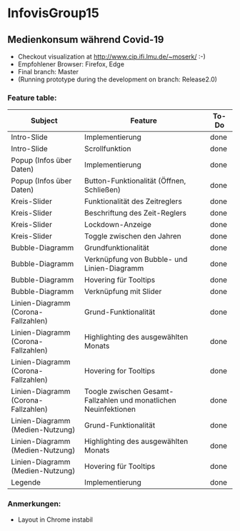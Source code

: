 # InfovisGroup15
## Medienkonsum während Covid-19

* Checkout visualization at http://www.cip.ifi.lmu.de/~moserk/ :-)
* Empfohlener Browser: Firefox, Edge
* Final branch: Master
* (Running prototype during the development on branch: Release2.0)


### Feature table:
| Subject |Feature   |To-Do |
|-----------|----------|------------|
|Intro-Slide|Implementierung|done|
|Intro-Slide|Scrollfunktion|done|
|Popup (Infos über Daten)|Implementierung|done|
|Popup (Infos über Daten)|Button-Funktionalität (Öffnen, Schließen)|done|
|Kreis-Slider|Funktionalität des Zeitreglers|done|
|Kreis-Slider|Beschriftung des Zeit-Reglers|done|
|Kreis-Slider|Lockdown-Anzeige|done|
|Kreis-Slider|Toggle zwischen den Jahren|done|
|Bubble-Diagramm|Grundfunktionalität|done|
|Bubble-Diagramm|Verknüpfung von Bubble- und Linien-Diagramm|done|
|Bubble-Diagramm|Hovering für Tooltips|done|
|Bubble-Diagramm|Verknüpfung mit Slider|done|
|Linien-Diagramm (Corona-Fallzahlen)|Grund-Funktionalität|done|
|Linien-Diagramm (Corona-Fallzahlen)|Highlighting des ausgewählten Monats|done|
|Linien-Diagramm (Corona-Fallzahlen)|Hovering for Tooltips|done|
|Linien-Diagramm (Corona-Fallzahlen)|Toogle zwischen Gesamt-Fallzahlen und monatlichen Neuinfektionen|done|
|Linien-Diagramm (Medien-Nutzung)|Grund-Funktionalität|done|
|Linien-Diagramm (Medien-Nutzung)|Highlighting des ausgewählten Monats|done|
|Linien-Diagramm (Medien-Nutzung)|Hovering für Tooltips|done|
|Legende|Implementierung|done|

### Anmerkungen:
* Layout in Chrome instabil
